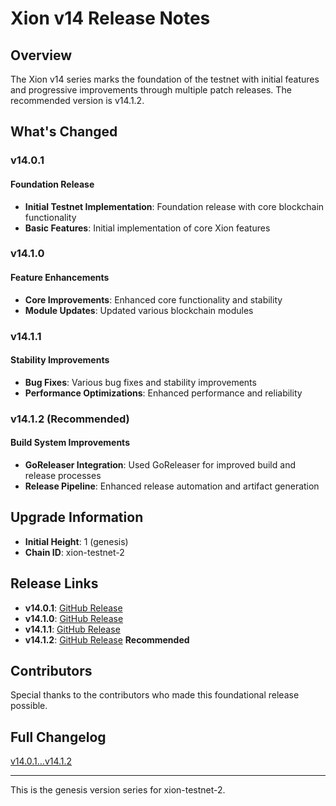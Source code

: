 # Xion v14 Release Notes

## Overview

The Xion v14 series marks the foundation of the testnet with initial features and progressive improvements through multiple patch releases. The recommended version is v14.1.2.

## What's Changed

### v14.0.1

#### Foundation Release

- **Initial Testnet Implementation**: Foundation release with core blockchain functionality
- **Basic Features**: Initial implementation of core Xion features

### v14.1.0

#### Feature Enhancements

- **Core Improvements**: Enhanced core functionality and stability
- **Module Updates**: Updated various blockchain modules

### v14.1.1

#### Stability Improvements

- **Bug Fixes**: Various bug fixes and stability improvements
- **Performance Optimizations**: Enhanced performance and reliability

### v14.1.2 (Recommended)

#### Build System Improvements

- **GoReleaser Integration**: Used GoReleaser for improved build and release processes
- **Release Pipeline**: Enhanced release automation and artifact generation

## Upgrade Information

- **Initial Height**: 1 (genesis)
- **Chain ID**: xion-testnet-2

## Release Links

- **v14.0.1**: [GitHub Release](https://github.com/burnt-labs/xion/releases/tag/v14.0.1)
- **v14.1.0**: [GitHub Release](https://github.com/burnt-labs/xion/releases/tag/v14.1.0)
- **v14.1.1**: [GitHub Release](https://github.com/burnt-labs/xion/releases/tag/v14.1.1)
- **v14.1.2**: [GitHub Release](https://github.com/burnt-labs/xion/releases/tag/v14.1.2) **Recommended**

## Contributors

Special thanks to the contributors who made this foundational release possible.

## Full Changelog

[v14.0.1...v14.1.2](https://github.com/burnt-labs/xion/compare/v14.0.1...v14.1.2)

---

This is the genesis version series for xion-testnet-2.
